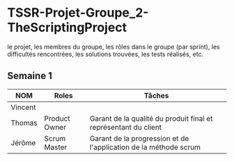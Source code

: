# TSSR-Projet-Groupe_2-TheScriptingProject

le projet, les membres du groupe, les rôles dans le groupe (par sprint), les difficultés rencontrées, les solutions trouvées, les tests réalisés, etc.
## Semaine 1

| NOM     | Roles         | Tâches                                                     |
|---------|---------------|------------------------------------------------------------------|
| Vincent |               |                                                                  |
| Thomas  | Product Owner | Garant de la qualité du produit final et représentant du client  |
| Jérôme  | Scrum Master  | Garant de la progression et de l'application de la méthode scrum |

